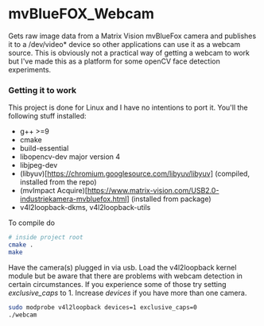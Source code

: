 # mvBlueFOX_Webcam

Gets raw image data from a Matrix Vision mvBlueFox camera and publishes it to a /dev/video* device so other applications can use it as a webcam source. This is obviously not a practical way of getting a webcam to work but I've made this as a platform for some openCV face detection experiments.

### Getting it to work

This project is done for Linux and I have no intentions to port it. You'll the following stuff installed:

- g++ >=9 
- cmake 
- build-essential 
- libopencv-dev major version 4
- libjpeg-dev
- (libyuv)[https://chromium.googlesource.com/libyuv/libyuv] (compiled, installed from the repo)
- (mvImpact Acquire)[https://www.matrix-vision.com/USB2.0-industriekamera-mvbluefox.html] (installed from package)
- v4l2loopback-dkms, v4l2loopback-utils

To compile do

```bash
# inside project root
cmake .
make
```

Have the camera(s) plugged in via usb. Load the v4l2loopback kernel module but be aware that there are problems with webcam detection in certain circumstances. If you experience some of those try setting *exclusive_caps* to 1.
Increase *devices* if you have more than one camera.

```bash
sudo modprobe v4l2loopback devices=1 exclusive_caps=0 
./webcam
```


